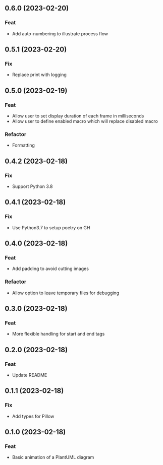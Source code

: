 ## 0.6.0 (2023-02-20)

### Feat

- Add auto-numbering to illustrate process flow

## 0.5.1 (2023-02-20)

### Fix

- Replace print with logging

## 0.5.0 (2023-02-19)

### Feat

- Allow user to set display duration of each frame in milliseconds
- Allow user to define enabled macro which will replace disabled macro

### Refactor

- Formatting

## 0.4.2 (2023-02-18)

### Fix

- Support Python 3.8

## 0.4.1 (2023-02-18)

### Fix

- Use Python3.7 to setup poetry on GH

## 0.4.0 (2023-02-18)

### Feat

- Add padding to avoid cutting images

### Refactor

- Allow option to leave temporary files for debugging

## 0.3.0 (2023-02-18)

### Feat

- More flexible handling for start and end tags

## 0.2.0 (2023-02-18)

### Feat

- Update README

## 0.1.1 (2023-02-18)

### Fix

- Add types for Pillow

## 0.1.0 (2023-02-18)

### Feat

- Basic animation of a PlantUML diagram
